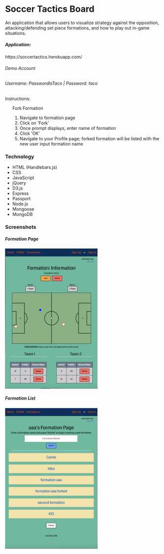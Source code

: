 <h1>Soccer Tactics Board</h1>


<p>An application that allows users to visualize strategy against the opposition, attacking/defending set piece formations, and how to play out in-game situations.</p>

<h5>Application:</h5> https://soccertactics.herokuapp.com/
<h6>Demo Account</h6>
<h6>Username: PasswordIsTaco | Password: taco</h6>

<p>Instructions:</p>
<ul>
	</li>
		Fork Formation
		<ol>
			<li>Navigate to formation page</li>
			<li>Click on 'Fork'</li>
			<li>Once prompt displays, enter name of formation</li>
			<li>Click 'OK'</li>
			<li>Navigate to your Profile page; forked formation will be listed with the new user input formation name</li>
		</ol>
	</li>
</ul>

<h3>Technology</h3>
<ul>
  <li>HTML (Handlebars.js)</li>
  <li>CSS</li>
  <li>JavaScript</li>
  <li>jQuery</li>
  <li>D3.js</li>
  <li>Express</li>
  <li>Passport</li>
  <li>Node.js</li>
  <li>Mongoose</li>
  <li>MongoDB</li>
</ul>

<h3>Screenshots</h3>
<h5>Formation Page</h5>
<img src="public/images/screenshots/formation-page.png" alt="Formation Page" width="300px"/>

<h5>Formation List</h5>
<img src="public/images/screenshots/formation-list.png" alt="Formation List" width="300px"/>
